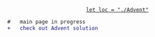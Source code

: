 <p align="center">
  <a href = "https://an-alch3mist.github.io/Advent" ><code>let loc = "./Advent"</code></a>
</p>


```diff
#   main page in progress
+   check out Advent solution
```